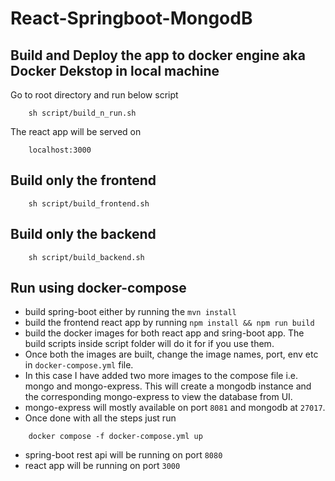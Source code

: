 # React-Springboot-MongodB

## Build and Deploy the app to docker engine aka Docker Dekstop in local machine
Go to root directory and run below script
```
    sh script/build_n_run.sh 
```

The react app will be served on 
```
    localhost:3000
```


## Build only the frontend 
```
    sh script/build_frontend.sh
```


## Build only the backend 
```
    sh script/build_backend.sh
```


## Run  using docker-compose
 * build spring-boot either by running the `mvn install`
 * build the frontend react app by running `npm install && npm run build`
 * build the docker images for both react app and sring-boot app. The build scripts inside script folder will do it for if you use them.
 * Once both the images are built, change the image names, port, env etc in `docker-compose.yml` file.
 * In this case I have added two more images to the compose file i.e. mongo and mongo-express. This will create a mongodb instance and the corresponding mongo-express to view the database from UI.
 * mongo-express will mostly available on port `8081` and mongodb at `27017`.
 * Once done with all the steps just run 
 ```
     docker compose -f docker-compose.yml up
 ```
 * spring-boot rest api will be running on port `8080`
 * react app will be running on port `3000`


#